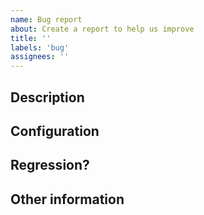 ```yaml
---
name: Bug report
about: Create a report to help us improve
title: ''
labels: 'bug'
assignees: ''
---
```


<!-- This is just a template - feel free to delete any and all of it and replace as appropriate. -->

## Description

<!--
* Please share a clear and concise description of the problem.
* Include minimal steps to reproduce the problem if possible. E.g.: the smallest possible code snippet; or a small repo to clone, with steps to reproduce the bug.
* What behavior are you seeing? What would you expect instead?

Please include as many code snippets, CI log fragments, screenshots, etc. you deem useful to illustrate your point.
For texts spanning more than a few lines, please create a gist here https://gist.github.com/ and provide a link to it.

Don't forget to use syntax highlighting for Markdown code blocks. For example:

```C#
    public void SayHello(string name)
    {
        System.Console.WriteLine("Hello, " + name + "!");
    }
```

GitHub's syntax highlighting supports more languages that would be practical to list here.
Here's the complete list: https://github.com/github/linguist/blob/master/lib/linguist/languages.yml
-->

## Configuration

<!--
* Which framework are you targeting? Which version?
* Are you targeting a particular operating systems (Windows, Linux, MacOS, Android, iOS...)?
* Are you targeting a particular architecture (x64, x86, ARM, ARM64)?
* Do you know whether the problem is specific to that configuration?
  -->

## Regression?

<!--
* Did this work in a previous release? If you can try a previous release to find out, that can help us narrow down the problem. If you don't know, that's OK.
  -->

## Other information

<!--
* Please include any relevant information you have. Please prefer pasted text over images (so it shows up in searches).
* If you have an idea where the problem might lie, let us know that here. Please include any pointers to code, relevant changes, or related issues you know of.
* Do you know of any workarounds?
  -->
